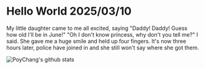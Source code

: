 # Hello World 2025/03/10

My little daughter came to me all excited, saying "Daddy! Daddy! Guess how old I'll be in June!"
"Oh I don't know princess, why don't you tell me?" I said. She gave me a huge smile and held up four fingers.
It's now three hours later, police have joined in and she still won't say where she got them.

![PoyChang's github stats](https://github-readme-stats.vercel.app/api?username=poychang&show_icons=true&theme=dracula)
